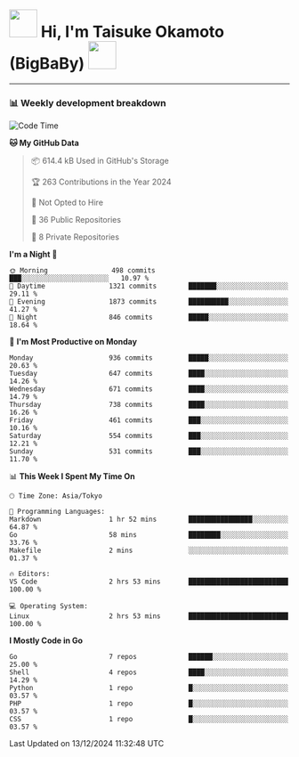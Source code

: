 <!-- Title -->
<h1>
    <img src="https://media.tenor.com/TlyRveJkgo4AAAAi/cloud-cloud-strife.gif" width="50"/> 
    Hi, I'm Taisuke Okamoto (BigBaBy) 
    <img src="https://media.tenor.com/TlyRveJkgo4AAAAi/cloud-cloud-strife.gif" width="50"/>
</h1>

---

<h3> 📊 Weekly development breakdown </h3>
<!-- waka-readme-stats -->

<!--START_SECTION:waka-->
![Code Time](http://img.shields.io/badge/Code%20Time-1%2C914%20hrs%2028%20mins-blue)

**🐱 My GitHub Data** 

> 📦 614.4 kB Used in GitHub's Storage 
 > 
> 🏆 263 Contributions in the Year 2024
 > 
> 🚫 Not Opted to Hire
 > 
> 📜 36 Public Repositories 
 > 
> 🔑 8 Private Repositories 
 > 
**I'm a Night 🦉** 

```text
🌞 Morning                498 commits         ███░░░░░░░░░░░░░░░░░░░░░░   10.97 % 
🌆 Daytime                1321 commits        ███████░░░░░░░░░░░░░░░░░░   29.11 % 
🌃 Evening                1873 commits        ██████████░░░░░░░░░░░░░░░   41.27 % 
🌙 Night                  846 commits         █████░░░░░░░░░░░░░░░░░░░░   18.64 % 
```
📅 **I'm Most Productive on Monday** 

```text
Monday                   936 commits         █████░░░░░░░░░░░░░░░░░░░░   20.63 % 
Tuesday                  647 commits         ████░░░░░░░░░░░░░░░░░░░░░   14.26 % 
Wednesday                671 commits         ████░░░░░░░░░░░░░░░░░░░░░   14.79 % 
Thursday                 738 commits         ████░░░░░░░░░░░░░░░░░░░░░   16.26 % 
Friday                   461 commits         ███░░░░░░░░░░░░░░░░░░░░░░   10.16 % 
Saturday                 554 commits         ███░░░░░░░░░░░░░░░░░░░░░░   12.21 % 
Sunday                   531 commits         ███░░░░░░░░░░░░░░░░░░░░░░   11.70 % 
```


📊 **This Week I Spent My Time On** 

```text
🕑︎ Time Zone: Asia/Tokyo

💬 Programming Languages: 
Markdown                 1 hr 52 mins        ████████████████░░░░░░░░░   64.87 % 
Go                       58 mins             ████████░░░░░░░░░░░░░░░░░   33.76 % 
Makefile                 2 mins              ░░░░░░░░░░░░░░░░░░░░░░░░░   01.37 % 

🔥 Editors: 
VS Code                  2 hrs 53 mins       █████████████████████████   100.00 % 

💻 Operating System: 
Linux                    2 hrs 53 mins       █████████████████████████   100.00 % 
```

**I Mostly Code in Go** 

```text
Go                       7 repos             ██████░░░░░░░░░░░░░░░░░░░   25.00 % 
Shell                    4 repos             ████░░░░░░░░░░░░░░░░░░░░░   14.29 % 
Python                   1 repo              █░░░░░░░░░░░░░░░░░░░░░░░░   03.57 % 
PHP                      1 repo              █░░░░░░░░░░░░░░░░░░░░░░░░   03.57 % 
CSS                      1 repo              █░░░░░░░░░░░░░░░░░░░░░░░░   03.57 % 
```




 Last Updated on 13/12/2024 11:32:48 UTC
<!--END_SECTION:waka-->
